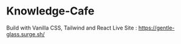 # Knowledge-Cafe
Build with Vanilla CSS, Tailwind and React
Live Site : https://gentle-glass.surge.sh/
